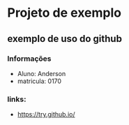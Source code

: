 # Projeto de exemplo

## exemplo de uso do github

### Informações

* Aluno: Anderson
* matricula: 0170

### links:
* https://try.github.io/

